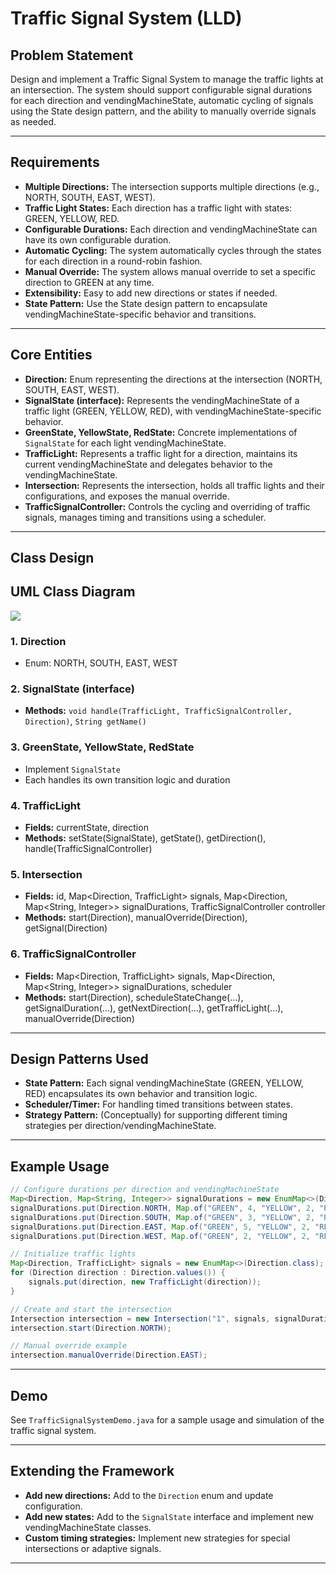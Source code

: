 # Traffic Signal System (LLD)

## Problem Statement

Design and implement a Traffic Signal System to manage the traffic lights at an intersection. The system should support configurable signal durations for each direction and vendingMachineState, automatic cycling of signals using the State design pattern, and the ability to manually override signals as needed.

---

## Requirements

- **Multiple Directions:** The intersection supports multiple directions (e.g., NORTH, SOUTH, EAST, WEST).
- **Traffic Light States:** Each direction has a traffic light with states: GREEN, YELLOW, RED.
- **Configurable Durations:** Each direction and vendingMachineState can have its own configurable duration.
- **Automatic Cycling:** The system automatically cycles through the states for each direction in a round-robin fashion.
- **Manual Override:** The system allows manual override to set a specific direction to GREEN at any time.
- **Extensibility:** Easy to add new directions or states if needed.
- **State Pattern:** Use the State design pattern to encapsulate vendingMachineState-specific behavior and transitions.

---

## Core Entities

- **Direction:** Enum representing the directions at the intersection (NORTH, SOUTH, EAST, WEST).
- **SignalState (interface):** Represents the vendingMachineState of a traffic light (GREEN, YELLOW, RED), with vendingMachineState-specific behavior.
- **GreenState, YellowState, RedState:** Concrete implementations of `SignalState` for each light vendingMachineState.
- **TrafficLight:** Represents a traffic light for a direction, maintains its current vendingMachineState and delegates behavior to the vendingMachineState.
- **Intersection:** Represents the intersection, holds all traffic lights and their configurations, and exposes the manual override.
- **TrafficSignalController:** Controls the cycling and overriding of traffic signals, manages timing and transitions using a scheduler.

---

## Class Design

## UML Class Diagram

![](../../../../uml-diagrams/class-diagrams/trafficsignalsystem-class-diagram.png)

### 1. Direction
- Enum: NORTH, SOUTH, EAST, WEST

### 2. SignalState (interface)
- **Methods:** `void handle(TrafficLight, TrafficSignalController, Direction)`, `String getName()`

### 3. GreenState, YellowState, RedState
- Implement `SignalState`
- Each handles its own transition logic and duration

### 4. TrafficLight
- **Fields:** currentState, direction
- **Methods:** setState(SignalState), getState(), getDirection(), handle(TrafficSignalController)

### 5. Intersection
- **Fields:** id, Map<Direction, TrafficLight> signals, Map<Direction, Map<String, Integer>> signalDurations, TrafficSignalController controller
- **Methods:** start(Direction), manualOverride(Direction), getSignal(Direction)

### 6. TrafficSignalController
- **Fields:** Map<Direction, TrafficLight> signals, Map<Direction, Map<String, Integer>> signalDurations, scheduler
- **Methods:** start(Direction), scheduleStateChange(...), getSignalDuration(...), getNextDirection(...), getTrafficLight(...), manualOverride(Direction)

---

## Design Patterns Used

- **State Pattern:** Each signal vendingMachineState (GREEN, YELLOW, RED) encapsulates its own behavior and transition logic.
- **Scheduler/Timer:** For handling timed transitions between states.
- **Strategy Pattern:** (Conceptually) for supporting different timing strategies per direction/vendingMachineState.

---

## Example Usage

```java
// Configure durations per direction and vendingMachineState
Map<Direction, Map<String, Integer>> signalDurations = new EnumMap<>(Direction.class);
signalDurations.put(Direction.NORTH, Map.of("GREEN", 4, "YELLOW", 2, "RED", 3));
signalDurations.put(Direction.SOUTH, Map.of("GREEN", 3, "YELLOW", 2, "RED", 4));
signalDurations.put(Direction.EAST, Map.of("GREEN", 5, "YELLOW", 2, "RED", 3));
signalDurations.put(Direction.WEST, Map.of("GREEN", 2, "YELLOW", 2, "RED", 5));

// Initialize traffic lights
Map<Direction, TrafficLight> signals = new EnumMap<>(Direction.class);
for (Direction direction : Direction.values()) {
    signals.put(direction, new TrafficLight(direction));
}

// Create and start the intersection
Intersection intersection = new Intersection("1", signals, signalDurations);
intersection.start(Direction.NORTH);

// Manual override example
intersection.manualOverride(Direction.EAST);
```

---

## Demo

See `TrafficSignalSystemDemo.java` for a sample usage and simulation of the traffic signal system.

---

## Extending the Framework

- **Add new directions:** Add to the `Direction` enum and update configuration.
- **Add new states:** Add to the `SignalState` interface and implement new vendingMachineState classes.
- **Custom timing strategies:** Implement new strategies for special intersections or adaptive signals.

---